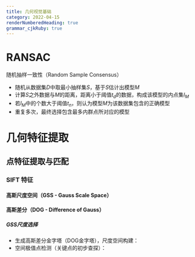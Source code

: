 ```yaml
---
title: 几何视觉基础
category: 2022-04-15
renderNumberedHeading: true
grammar_cjkRuby: true
---
```



# RANSAC
随机抽样一致性（Random Sample  Consensus）
- 随机从数据集$D$中取最小抽样集$S$，基于$S$估计出模型$M$
- 计算$S$之外数据与$M$的距离，距离小于阈值$t_d$的数据，构成该模型的内点集$I_M$
- 若$I_M$中的个数大于阈值$t_n$，则认为模型$M$为该数据集包含的正确模型
- 重复多次，最终选择包含最多内群点所对应的模型

# 几何特征提取
## 点特征提取与匹配
### SIFT 特征
#### 高斯尺度空间（GSS - Gauss Scale Space）
#### 高斯差分（DOG - Difference of Gauss）
##### GSS尺度选择

- 生成高斯差分金字塔（DOG金字塔），尺度空间构建：
- 空间极值点检测（关键点的初步查探）：